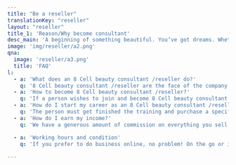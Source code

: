 ```yaml
---
title: "Be a reseller"
translationKey: "reseller"
layout: "reseller"
title_1: 'Reason/Why become consultant'
desc_main: 'A beginning of something beautiful. You’ve got dreams. Whether it’s earning a little extra cash or making a full-time commitment, 8 Cell offers the freedom, flexibility and, of course, the fun that you’ve been looking for. <br><br>The prizes and perks are fabulous, and nothing beats the encouragement and empowerment you receive from other women like you!<br><br>And most important part is you are assisting customers in choosing the right beauty products to make most of their appearance look good despite age, lifestyle, and skin type.'
image: 'img/reseller/a2.png'
qna:
  image: 'reseller/a3.png'
  title: 'FAQ'
l: 
  - a: 'What does an 8 Cell beauty consultant /reseller do?'
    q: '8 Cell beauty consultant /reseller are the face of the company. They help customers find the products they’re looking for, answer their questions about those products, and provide recommendations on how to best use them.'
  - a: 'How to become 8 Cell beauty consultant /reseller?'
    q: 'If a person wishes to join and become 8 Cell beauty consultant /reseller, they must sign and submit independent agreement. They will receive on-the-job training from their managers or other experienced 8 Cell Beauty advisor.  And become an 8 Cell user is mandatory.'
  - a: 'How do I start my career as an 8 Cell beauty consultant /reseller?'
    q: 'The person must get finished the training and purchase a specific amount of 8 Cell product, then he/she can start his business immediately'
  - a: 'How do I earn my income?'
    q: 'We have a generous amount of commission on everything you sell to the rewards and recognition you earn along the way; you decide what’s important to you – and go for it!'

  - a: 'Working hours and condition'
    q: 'If you prefer to do business online, no problem! On the go or in person？you are welcome too! And you’ll have access to a wide range of tools that help keep your business organized, connected and efficient..'
    
---
```









